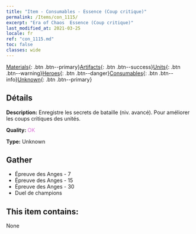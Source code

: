 ```yaml
---
title: "Item - Consumables - Essence (Coup critique)"
permalink: /Items/con_1115/
excerpt: "Era of Chaos  Essence (Coup critique)"
last_modified_at: 2021-03-25
locale: fr
ref: "con_1115.md"
toc: false
classes: wide
---
```

 [Materials](/fr/Items/){: .btn .btn--primary}[Artifacts](/fr/Items/Artifacts/){: .btn .btn--success}[Units](/fr/Items/Units/){: .btn .btn--warning}[Heroes](/fr/Items/Heroes/){: .btn .btn--danger}[Consumables](/fr/Items/Consumables/){: .btn .btn--info}[Unknown](/fr/Items/Unknown/){: .btn .btn--primary}

## Détails
 **Description:** Enregistre les secrets de bataille (niv. avancé). Pour améliorer les coups critiques des unités.

 **Quality:** <span style="color: #DA70D6">OK</span>

 **Type:** Unknown

## Gather

*    Épreuve des Anges - 7 
*    Épreuve des Anges - 15 
*    Épreuve des Anges - 30 
*    Duel de champions 

## This item contains:

  None

